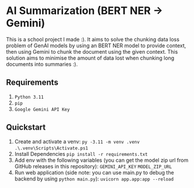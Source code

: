 # AI Summarization (BERT NER → Gemini)
This is a school project I made :). It aims to solve the chunking data loss problem of GenAI models by using an BERT NER model to provide context, then using Gemini to chunk the document using the given context. 
This solution aims to minimise the amount of data lost when chunking long documents into summaries :).

## Requirements
1. `Python 3.11`
2. `pip`
3. `Google Gemini API Key`

## Quickstart
1. Create and activate a venv:
   `py -3.11 -m venv .venv`
   `.\.venv\Scripts\Activate.ps1`
2. Install Dependencies
   `pip install -r requirements.txt`
3. Add env with the following variables (you can get the model zip url from GitHub releases in this repository):
   `GEMINI_API_KEY` `MODEL_ZIP_URL`
4. Run web application (side note: you can use main.py to debug the backend by using `python main.py`):
   `uvicorn app.app:app --reload`
